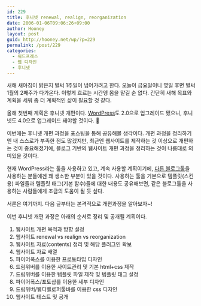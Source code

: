 ```yaml
---
id: 229
title: 후니넷 renewal, realign, reorganization
date: 2006-01-06T09:06:26+09:00
author: Hooney
layout: post
guid: http://hooney.net/wp/?p=229
permalink: /post/229
categories:
  - 워드프레스
  - 웹 디자인
  - 후니넷
---
```

새해 새아침이 밝은지 벌써 1주일이 넘어가려고 한다. 오늘이 금요일이니 몇일 후면 벌써 1월의 2째주가 다가온다. 이렇게 흐르는 시간엥 몸을 맡길 순 없다. 간단히 새해 목표와 계획을 세워 좀 더 계획적인 삶이 필요할 것 같다.

올해 첫번째 계획은 후니넷 개편이다. [WordPress](http://wordpress.org/)도 2.0으로 업그레이드 됐으니, 후니넷도 4.0으로 업그레이드 돼야할 것이다. 🙂

이번에는 후니넷 개편 과정을 포스팅을 통해 공유해볼 생각이다. 개편 과정을 정리하기엔 내 스스로가 부족한 점도 많겠지만, 최근엔 웹사이트를 제작하는 것 이상으로 개편하는 것이 중요해졌기에, 블로그 기반의 웹사이트 개편 과정을 정리하는 것이 나름대로 의미있을 것이다.

현재 WordPress라는 툴을 사용하고 있고, 계속 사용할 계획이기에, [다른 블로그툴](http://www.writely.com/View.aspx?docid=backqmvdsxjjn)을 사용하는 분들에겐 꽤 생소한 부분이 있을 것이다. 사용하는 툴을 기본으로 템플릿(스킨용) 파일들과 템플릿 태그(기본 함수)들에 대한 내용도 공유해보면, 같은 블로그툴을 사용하는 사람들에게 조금의 도움이 될 듯 싶다.

서론은 여기까지. 다음 글부터는 본격적으로 개편과정을 알아보자~!

이번 후니넷 개편 과정은 아래의 순서로 정리 및 공개될 계획이다.

  1. 웹사이트 개편 목적과 방향 설정
  2. 웹사이트 renewal vs realign vs reorganization
  3. 웹사이트 자료(contents) 정리 및 해당 플러그인 확보
  4. 웹사이트 자료 배열
  5. 파이어폭스를 이용한 프로토타입 디자인
  6. 드림위버를 이용한 사이트관리 및 기본 html+css 제작
  7. 드림위버를 이용한 템플릿 파일 제작 및 템플릿 태그 설정
  8. 파이어폭스/포토샵를 이용한 세부 디자인
  9. 드림위버/웹디벨로퍼툴바를 이용한 css 디자인
 10. 웹사이트 테스트 및 공개